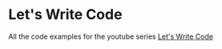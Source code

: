 # Let's Write Code

All the code examples for the youtube series
[Let's Write Code](https://www.youtube.com/user/kylerobinsonyoung)
